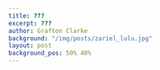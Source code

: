 ```yaml
---
title: ???
excerpt: ???
author: Grafton Clarke
background: "/img/posts/zariel_lulu.jpg"
layout: post
background_pos: 50% 40%
---
```

